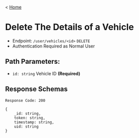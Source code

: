 < [Home](../../../BackendAPIs.md#token-management-apis)
# Delete The Details of a Vehicle
- Endpoint: `/user/vehicles/<id>` `DELETE`
- Authentication Required as Normal User
## Path Parameters:
- `id: string` Vehicle ID **(Required)**

## Response Schemas
```
Response Code: 200

{
    _id: string,
    token: string,
    timestamp: string,
    uid: string
}
```